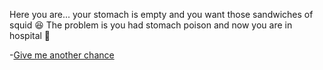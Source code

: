 Here you are... your stomach is empty and you want those sandwiches of squid 😆
The problem is you had stomach poison and now you are in hospital 🏥

-[Give me another chance](../0/0.md)